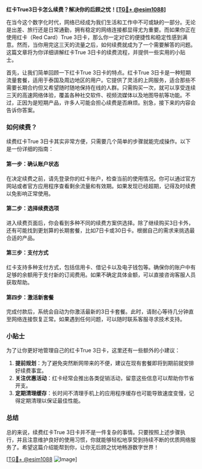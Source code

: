 **红卡True3日卡怎么续费？解决你的后顾之忧！[[TG💪+ @esim1088](https://t.me/s/esim1088)]**

在当今这个数字化时代，网络已经成为我们生活和工作中不可或缺的一部分。无论是出差、旅行还是日常通勤，拥有稳定的网络连接都显得尤为重要。而如果你正在使用红卡（Red Card）True 3日卡，那么你一定对它的便捷性和稳定性感到满意。然而，当你用完这三天的流量之后，如何续费就成为了一个需要解答的问题。这篇文章将为你详细讲解红卡True 3日卡的续费流程，并提供一些实用的小贴士。

首先，让我们简单回顾一下红卡True 3日卡的特点。红卡True 3日卡是一种短期流量套餐，适用于泰国及周边地区的用户。它提供了灵活的上网服务，适合那些不需要长期合约但又希望随时随地保持在线的人群。只需购买一次，就可以享受连续三天的高速网络体验，覆盖各种社交软件、视频流媒体以及地图导航等功能。不过，正因为是短期产品，许多人可能会担心续费是否麻烦。别急，接下来的内容会告诉你答案。

### 如何续费？

续费红卡True 3日卡其实非常方便，只需要几个简单的步骤就能完成操作。以下是一份详细的指南：

#### 第一步：确认账户状态
在决定续费之前，请先登录你的红卡账户，检查当前的使用情况。你可以通过官方网站或者官方应用程序查看剩余流量和有效期。如果发现已经超期，记得及时续费以免影响正常使用。

#### 第二步：选择续费选项
进入续费页面后，你会看到多种不同的续费方案供选择。除了继续购买3日卡外，还有可能找到更划算的长期套餐，比如7日卡或30日卡。根据自己的需求来挑选最合适的产品。

#### 第三步：支付方式
红卡支持多种支付方式，包括信用卡、借记卡以及电子钱包等。确保你的账户中有足够的余额用于支付新的订阅费用。如果不确定具体金额，可以直接咨询客服人员获取帮助。

#### 第四步：激活新套餐
完成付款后，系统会自动为你激活最新的3日卡套餐。此时，请耐心等待几分钟直至网络连接恢复正常。如果遇到任何问题，可以随时联系客服寻求技术支持。

### 小贴士

为了让你更好地管理自己的红卡True 3日卡，这里还有一些额外的小建议：

1. **提前规划**：为了避免突然断网带来的不便，建议在现有套餐即将到期前就安排好续费事宜。
2. **关注优惠活动**：红卡经常会推出各类促销活动，留意这些信息可以帮助你节省开支。
3. **定期清理缓存**：长时间不清理手机上的应用程序缓存也可能导致速度变慢，记得定期清理以保证最佳性能。

### 总结

总的来说，续费红卡True 3日卡并不是一件复杂的事情。只要按照上述步骤执行，并且注意维护良好的使用习惯，你就能够轻松地享受到持续不断的优质网络服务了。希望这篇介绍能帮到你，让你无后顾之忧地畅游数字世界！

[[TG💪+ @esim1088](https://t.me/s/esim1088) ![Image](https://i.postimg.cc/4NQfJmqS/Snipaste-2025-05-13-00-14-12.png)]